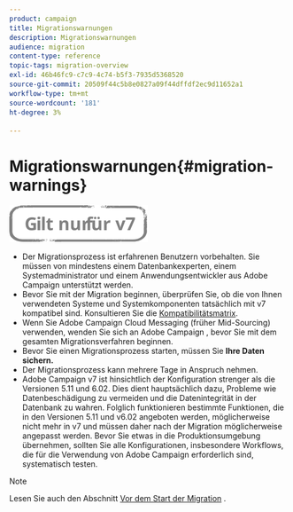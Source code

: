```yaml
---
product: campaign
title: Migrationswarnungen
description: Migrationswarnungen
audience: migration
content-type: reference
topic-tags: migration-overview
exl-id: 46b46fc9-c7c9-4c74-b5f3-7935d5368520
source-git-commit: 20509f44c5b8e0827a09f44dffdf2ec9d11652a1
workflow-type: tm+mt
source-wordcount: '181'
ht-degree: 3%

---
```


# Migrationswarnungen{#migration-warnings}

![](../../assets/v7-only.svg)

* Der Migrationsprozess ist erfahrenen Benutzern vorbehalten. Sie müssen von mindestens einem Datenbankexperten, einem Systemadministrator und einem Anwendungsentwickler aus Adobe Campaign unterstützt werden.
* Bevor Sie mit der Migration beginnen, überprüfen Sie, ob die von Ihnen verwendeten Systeme und Systemkomponenten tatsächlich mit v7 kompatibel sind. Konsultieren Sie die [Kompatibilitätsmatrix](../../rn/using/compatibility-matrix.md).
* Wenn Sie Adobe Campaign Cloud Messaging (früher Mid-Sourcing) verwenden, wenden Sie sich an Adobe Campaign , bevor Sie mit dem gesamten Migrationsverfahren beginnen.
* Bevor Sie einen Migrationsprozess starten, müssen Sie **Ihre Daten sichern.**
* Der Migrationsprozess kann mehrere Tage in Anspruch nehmen.
* Adobe Campaign v7 ist hinsichtlich der Konfiguration strenger als die Versionen 5.11 und 6.02. Dies dient hauptsächlich dazu, Probleme wie Datenbeschädigung zu vermeiden und die Datenintegrität in der Datenbank zu wahren. Folglich funktionieren bestimmte Funktionen, die in den Versionen 5.11 und v6.02 angeboten werden, möglicherweise nicht mehr in v7 und müssen daher nach der Migration möglicherweise angepasst werden. Bevor Sie etwas in die Produktionsumgebung übernehmen, sollten Sie alle Konfigurationen, insbesondere Workflows, die für die Verwendung von Adobe Campaign erforderlich sind, systematisch testen.

>[!NOTE]
>
>Lesen Sie auch den Abschnitt [Vor dem Start der Migration](../../migration/using/before-starting-migration.md) .
